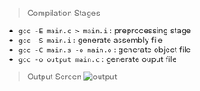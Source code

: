 > Compilation Stages
* `gcc -E main.c > main.i`	: preprocessing stage
* `gcc -S main.i` 		    : generate assembly file
* `gcc -C main.s -o main.o` : generate object file
* `gcc -o output main.c`    : generate ouput file

> Output Screen
![output](https://user-images.githubusercontent.com/67025780/190521505-f9c0ff54-4553-4258-9d1b-e68d21ff0769.png)
